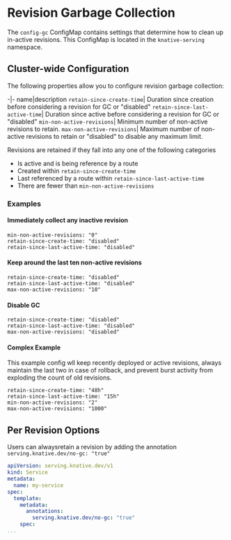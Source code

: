 # Revision Garbage Collection

The `config-gc` ConfigMap contains settings that determine how to clean up in-active revisions. This ConfigMap is located in the `knative-serving` namespace.


## Cluster-wide Configuration

The following properties allow you to configure revision garbage collection:

-|-
name|description
`retain-since-create-time`| Duration since creation before considering a revision for GC or "disabled"
`retain-since-last-active-time`| Duration since active before considering a revision for GC or "disabled"
`min-non-active-revisions`| Minimum number of non-active revisions to retain.
`max-non-active-revisions`| Maximum number of non-active revisions to retain or "disabled" to disable any maximum limit.

Revisions are retained if they fall into any one of the following categories
- Is active and is being reference by a route
- Created within `retain-since-create-time`
- Last referenced by a route within `retain-since-last-active-time`
- There are fewer than `min-non-active-revisions`


### Examples

#### Immediately collect any inactive revision

```
min-non-active-revisions: "0"
retain-since-create-time: "disabled"
retain-since-last-active-time: "disabled"
```

#### Keep around the last ten non-active revisions
```
retain-since-create-time: "disabled"
retain-since-last-active-time: "disabled"
max-non-active-revisions: "10"
```

#### Disable GC
```
retain-since-create-time: "disabled"
retain-since-last-active-time: "disabled"
max-non-active-revisions: "disabled"
```

#### Complex Example

This example config wll keep recently deployed or active revisions,
always maintain the last two in case of rollback, and prevent burst
activity from exploding the count of old revisions.

```
retain-since-create-time: "48h"
retain-since-last-active-time: "15h"
min-non-active-revisions: "2"
max-non-active-revisions: "1000"
```

## Per Revision Options

Users can alwaysretain a revision by adding the annotation `serving.knative.dev/no-gc: "true"`

```yaml
apiVersion: serving.knative.dev/v1
kind: Service
metadata:
  name: my-service
spec:
  template:
    metadata:
      annotations:
        serving.knative.dev/no-gc: "true"
    spec:
...
```
